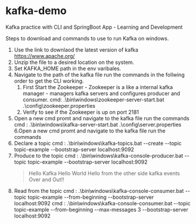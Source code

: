 # kafka-demo
Kafka practice with CLI and SpringBoot App - Learning and Development


Steps to download and commands to use to run Kafka on windows.

1. Use the link to downlaod the latest version of kafka https://www.apache.org/
2. Unzip the file to a desired location on the system.
3. Set KAFKA_HOME path in the env varibales.
4. Navigate to the path of the kafka file run the commands in the follwing order to get the CLI working.
   1. First Start the Zookeeper - Zookeeper is a like a internal kafka manager - managers kafka servers and configures producer and consumer.
      cmd: .\bin\windows\zookeeper-server-start.bat .\config\zookeeper.properties
   2. Verify to see if the Zookeeper is up on port 2181
5. Open a new cmd promt and navigate to the kafka file run the commands
   cmd : .\bin\windows\kafka-server-start.bat .\config\server.properties
6.Open a new cmd promt and navigate to the kafka file run the commands
  1. Declare a topic 
   cmd : .\bin\windows\kafka-topics.bat --create --topic topic-example --bootstrap-server localhost:9092
  2. Produce to the topic
     cmd : .\bin\windows\kafka-console-producer.bat --topic topic-example --bootstrap-server localhost:9092
     >Hello Kafka
     >Hello World
     >Hello from the other side
     >kafka events
     >Over and Out!!
  4. Read from the topic
     cmd : .\bin\windows\kafka-console-consumer.bat --topic topic-example --from-beginning --bootstrap-server localhost:9092
     cmd : .\bin\windows\kafka-console-consumer.bat --topic topic-example --from-beginning --max-messages 3 --bootstrap-server localhost:9092
     
   


